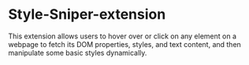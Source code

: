 # Style-Sniper-extension
This extension allows users to hover over or click on any element on a webpage to fetch its DOM properties, styles, and text content, and then manipulate some basic styles dynamically.
